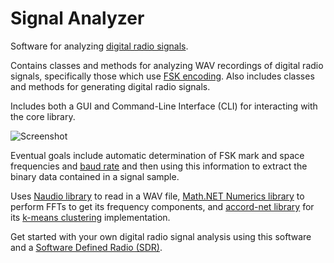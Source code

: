 # Signal Analyzer
Software for analyzing [digital radio signals].

Contains classes and methods for analyzing WAV recordings of digital radio signals, specifically those which use [FSK encoding]. Also includes classes and methods for generating digital radio signals.

Includes both a GUI and Command-Line Interface (CLI) for interacting with the core library.

![Screenshot](http://dandandrea.github.com/screenshot.png)

Eventual goals include automatic determination of FSK mark and space frequencies and [baud rate] and then using this information to extract the binary data contained in a signal sample.

Uses [Naudio library] to read in a WAV file, [Math.NET Numerics library] to perform FFTs to get its frequency components, and [accord-net library] for its [k-means clustering] implementation.

Get started with your own digital radio signal analysis using this software and a [Software Defined Radio (SDR)].

[baud rate]: <https://en.wikipedia.org/wiki/Baud>
[digital radio signals]: <http://www.kb9ukd.com/digital/>
[k-means clustering]: <https://en.wikipedia.org/wiki/K-means_clusterin://en.wikipedia.org/wiki/K-means_clustering>
[Software Defined Radio (SDR)]: <https://www.amazon.com/RTL-SDR-Blog-RTL2832U-Software-Defined/dp/B0129EBDS2>
[FSK encoding]: <https://en.wikipedia.org/wiki/Frequency-shift_keying>
[NAudio library]: <https://github.com/naudio/NAudio>
[accord-net library]: <https://github.com/accord-net/framework>
[Math.NET Numerics library]: <https://github.com/mathnet/mathnet-numerics>
